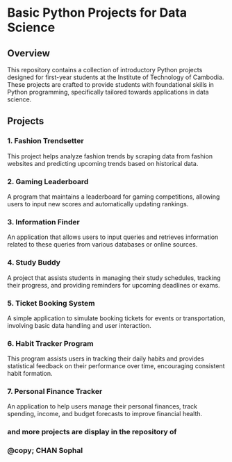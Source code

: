 # Basic Python Projects for Data Science

## Overview

This repository contains a collection of introductory Python projects designed for first-year students at the Institute of Technology of Cambodia. These projects are crafted to provide students with foundational skills in Python programming, specifically tailored towards applications in data science.

## Projects

### 1. Fashion Trendsetter
This project helps analyze fashion trends by scraping data from fashion websites and predicting upcoming trends based on historical data.

### 2. Gaming Leaderboard
A program that maintains a leaderboard for gaming competitions, allowing users to input new scores and automatically updating rankings.

### 3. Information Finder
An application that allows users to input queries and retrieves information related to these queries from various databases or online sources.

### 4. Study Buddy
A project that assists students in managing their study schedules, tracking their progress, and providing reminders for upcoming deadlines or exams.

### 5. Ticket Booking System
A simple application to simulate booking tickets for events or transportation, involving basic data handling and user interaction.

### 6. Habit Tracker Program
This program assists users in tracking their daily habits and provides statistical feedback on their performance over time, encouraging consistent habit formation.

### 7. Personal Finance Tracker
An application to help users manage their personal finances, track spending, income, and budget forecasts to improve financial health.

### and more projects are display in the repository of 

### @copy; CHAN Sophal
